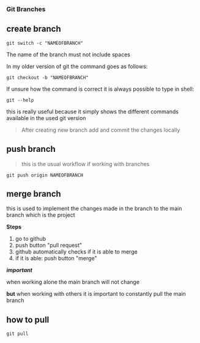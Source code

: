 ### Git Branches

## create branch

`git switch -c "NAMEOFBRANCH"`

The name of the branch must not include spaces

In my older version of git the command goes as follows:

`git checkout -b "NAMEOFBRANCH"`

If unsure how the command is correct it is always possible to type in shell:

`git --help`

this is really useful because it simply shows the different commands available in the used git version

> After creating new branch add and commit the changes locally

## push branch

> this is the usual workflow if working with branches

`git push origin NAMEOFBRANCH`

## merge branch

this is used to implement the changes made in the branch to the main branch which is the project

**Steps**

1. go to github
2. push button "pull request"
3. github automatically checks if it is able to merge
4. if it is able: push button "merge"

**_important_**

when working alone the main branch will not change

**but** when working with others it is important to constantly pull the main branch

## how to pull

`git pull`
